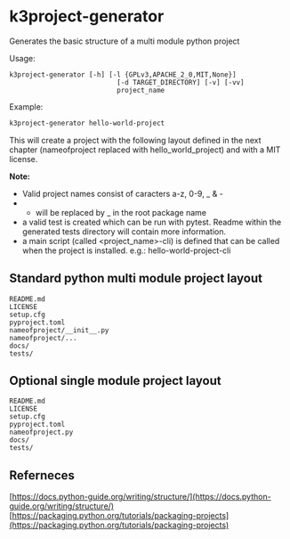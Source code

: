 # k3project-generator

Generates the basic structure of a multi module python project

Usage:

```
k3project-generator [-h] [-l {GPLv3,APACHE_2_0,MIT,None}]
                           [-d TARGET_DIRECTORY] [-v] [-vv]
                           project_name
```

Example:

```sh
k3project-generator hello-world-project
```

This will create a project with the following layout defined in the next chapter (nameofproject replaced with hello_world_project) and with a MIT license.  

**Note:**
* Valid project names consist of caracters a-z, 0-9, _ & -
* - will be replaced by _ in the root package name
* a valid test is created which can be run with pytest. Readme within the generated tests directory will contain more information.
* a main script (called \<project_name\>-cli) is defined that can be called when the project is installed. e.g.: hello-world-project-cli


## Standard python multi module project layout

```
README.md
LICENSE
setup.cfg
pyproject.toml
nameofproject/__init__.py
nameofproject/...
docs/
tests/
```

## Optional single module project layout

```
README.md
LICENSE
setup.cfg
pyproject.toml
nameofproject.py
docs/
tests/
```

## Referneces

[https://docs.python-guide.org/writing/structure/](https://docs.python-guide.org/writing/structure/)  
[https://packaging.python.org/tutorials/packaging-projects](https://packaging.python.org/tutorials/packaging-projects)

